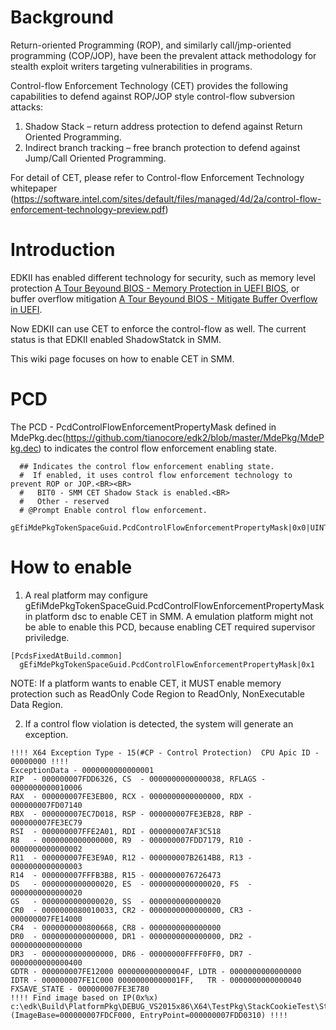 # Background

Return-oriented Programming (ROP), and similarly call/jmp-oriented programming (COP/JOP), have been
the prevalent attack methodology for stealth exploit writers targeting vulnerabilities in programs.

Control-flow Enforcement Technology (CET) provides the following capabilities to defend against ROP/JOP
style control-flow subversion attacks:
1. Shadow Stack – return address protection to defend against Return Oriented Programming.
2. Indirect branch tracking – free branch protection to defend against Jump/Call Oriented Programming.

For detail of CET, please refer to Control-flow Enforcement Technology whitepaper
(https://software.intel.com/sites/default/files/managed/4d/2a/control-flow-enforcement-technology-preview.pdf)

# Introduction

EDKII has enabled different technology for security, such as memory level protection [A Tour Beyound BIOS -  Memory Protection in UEFI BIOS](https://edk2-docs.gitbook.io/a-tour-beyond-bios-memory-protection-in-uefi-bios/), or buffer overflow mitigation [A Tour Beyound BIOS - Mitigate Buffer Overflow in UEFI](https://edk2-docs.gitbook.io/a-tour-beyond-bios-mitigate-buffer-overflow-in-ue/).

Now EDKII can use CET to enforce the control-flow as well. The current status is that EDKII enabled ShadowStatck in SMM.

This wiki page focuses on how to enable CET in SMM.

# PCD

The PCD - PcdControlFlowEnforcementPropertyMask defined in MdePkg.dec(https://github.com/tianocore/edk2/blob/master/MdePkg/MdePkg.dec) to indicates the control flow enforcement enabling state.

```
  ## Indicates the control flow enforcement enabling state.
  #  If enabled, it uses control flow enforcement technology to prevent ROP or JOP.<BR><BR>
  #   BIT0 - SMM CET Shadow Stack is enabled.<BR>
  #   Other - reserved
  # @Prompt Enable control flow enforcement.
  gEfiMdePkgTokenSpaceGuid.PcdControlFlowEnforcementPropertyMask|0x0|UINT32|0x30001017
```

# How to enable

1. A real platform may configure gEfiMdePkgTokenSpaceGuid.PcdControlFlowEnforcementPropertyMask in platform dsc to enable CET in SMM. A emulation platform might not be able to enable this PCD, because enabling CET required supervisor priviledge.

  ```
  [PcdsFixedAtBuild.common]
    gEfiMdePkgTokenSpaceGuid.PcdControlFlowEnforcementPropertyMask|0x1
  ```

NOTE: If a platform wants to enable CET, it MUST enable memory protection such as ReadOnly Code Region to ReadOnly, NonExecutable Data Region.

2. If a control flow violation is detected, the system will generate an exception.

  ```
  !!!! X64 Exception Type - 15(#CP - Control Protection)  CPU Apic ID - 00000000 !!!!
  ExceptionData - 0000000000000001
  RIP  - 000000007FDD6326, CS  - 0000000000000038, RFLAGS - 0000000000010006
  RAX  - 000000007FE3EB00, RCX - 0000000000000000, RDX - 000000007FD07140
  RBX  - 000000007EC7D018, RSP - 000000007FE3EB28, RBP - 000000007FE3EC79
  RSI  - 000000007FFE2A01, RDI - 000000007AF3C518
  R8   - 0000000000000000, R9  - 000000007FDD7179, R10 - 0000000000000002
  R11  - 000000007FE3E9A0, R12 - 000000007B2614B8, R13 - 0000000000000003
  R14  - 000000007FFFB3B8, R15 - 0000000076726473
  DS   - 0000000000000020, ES  - 0000000000000020, FS  - 0000000000000020
  GS   - 0000000000000020, SS  - 0000000000000020
  CR0  - 0000000080010033, CR2 - 0000000000000000, CR3 - 000000007FE14000
  CR4  - 0000000000800668, CR8 - 0000000000000000
  DR0  - 0000000000000000, DR1 - 0000000000000000, DR2 - 0000000000000000
  DR3  - 0000000000000000, DR6 - 00000000FFFF0FF0, DR7 - 0000000000000400
  GDTR - 000000007FE12000 000000000000004F, LDTR - 0000000000000000
  IDTR - 000000007FE1C000 00000000000001FF,   TR - 0000000000000040
  FXSAVE_STATE - 000000007FE3E780
  !!!! Find image based on IP(0x%x) c:\edk\Build\PlatformPkg\DEBUG_VS2015x86\X64\TestPkg\StackCookieTest\StackCookieTestSmm\DEBUG\StackCookieTestSmm.pdb (ImageBase=000000007FDCF000, EntryPoint=000000007FDD0310) !!!!
  ```

